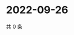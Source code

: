 # 2022-09-26

共 0 条

<!-- BEGIN WEIBO -->
<!-- 最后更新时间 Mon Sep 26 2022 17:11:53 GMT+0800 (China Standard Time) -->

<!-- END WEIBO -->
